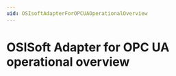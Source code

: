 ```yaml
---
uid: OSIsoftAdapterForOPCUAOperationalOverview
---
```


# OSISoft Adapter for OPC UA operational overview
